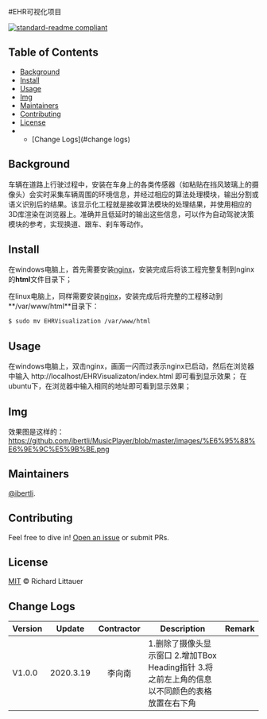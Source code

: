 #EHR可视化项目

[![standard-readme compliant](https://img.shields.io/badge/readme%20style-standard-brightgreen.svg?style=flat-square)](https://github.com/RichardLitt/standard-readme)

## Table of Contents

- [Background](#background)
- [Install](#install)
- [Usage](#usage)
- [Img](#img)
- [Maintainers](#maintainers)
- [Contributing](#contributing)
- [License](#license)
- - [Change Logs](#change logs)

## Background

车辆在道路上行驶过程中，安装在车身上的各类传感器（如粘贴在挡风玻璃上的摄像头）会实时采集车辆周围的环境信息，并经过相应的算法处理模块，输出分割或语义识别后的结果。该显示化工程就是接收算法模块的处理结果，并使用相应的3D库渲染在浏览器上。准确并且低延时的输出这些信息，可以作为自动驾驶决策模块的参考，实现换道、跟车、刹车等动作。

## Install

在windows电脑上，首先需要安装[nginx](http://nginx.org/en/download.html)，安装完成后将该工程完整复制到nginx的**html**文件目录下；

在linux电脑上，同样需要安装[nginx](https://ubuntu.com/tutorials/install-and-configure-nginx#2-installing-nginx)，安装完成后将完整的工程移动到**/var/www/html**目录下：

```sh
$ sudo mv EHRVisualization /var/www/html
```

## Usage

在windows电脑上，双击nginx，画面一闪而过表示nginx已启动，然后在浏览器中输入 http://localhost/EHRVisualizaton/index.html 即可看到显示效果；
在ubuntu下，在浏览器中输入相同的地址即可看到显示效果；

## Img

效果图是这样的：https://github.com/ibertli/MusicPlayer/blob/master/images/%E6%95%88%E6%9E%9C%E5%9B%BE.png

## Maintainers

[@ibertli](https://github.com/ibertli).

## Contributing

Feel free to dive in! [Open an issue](https://github.com/RichardLitt/standard-readme/issues/new) or submit PRs.

## License

[MIT](LICENSE) © Richard Littauer

## Change Logs

| Version |  Update   | Contractor | Description | Remark |
| ------  | -------   |   :----:   | ----------- | ------ |
| V1.0.0  | 2020.3.19 |   李向南   | 1.删除了摄像头显示窗口 2.增加TBox Heading指针 3.将之前左上角的信息以不同颜色的表格放置在右下角

